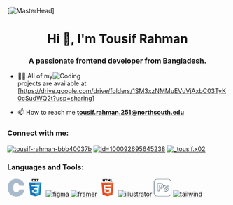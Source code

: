 [![MasterHead](https://imgs.search.brave.com/zQWHXsMTcISMcesGP_YxlJcg9i8Txne07CEiLDikHl8/rs:fit:860:0:0:0/g:ce/aHR0cHM6Ly9nZXRp/bGx1c3RyYXRpb25z/LmItY2RuLm5ldC8v/cGhvdG9zL3BhY2sv/V2lyZWZyYW1lLWtp/dF9sZy5wbmc)]

<h1 align="center">Hi 👋, I'm Tousif Rahman</h1>
<h3 align="center">A passionate frontend developer from Bangladesh.</h3>
<img align="right" alt="Coding" width="400" src="https://imgs.search.brave.com/lRoOaqYroKW-mgeRAf8Zhe6QRBE9J_o_iEVQAvQFUMs/rs:fit:860:0:0:0/g:ce/aHR0cHM6Ly9pbWcu/ZnJlZXBpay5jb20v/cHJlbWl1bS1waG90/by9ncmFwaGljLWRl/c2lnbmVyLXdvcmtp/bmctY29tcHV0ZXIt/d2l0aC1kZXNpZ24t/c29mdHdhcmVfMTEw/NjQ5My00MzE3MTEu/anBnP3NlbXQ9YWlz/X2h5YnJpZCZ3PTc0/MCZxPTgw">

- 👨‍💻 All of my projects are available at [https://drive.google.com/drive/folders/1SM3xzNMMuEVuVjAxbC03TyK0cSudWQ2t?usp=sharing]

- 📫 How to reach me **tousif.rahman.251@northsouth.edu**

<h3 align="left">Connect with me:</h3>
<p align="left">
<a href="https:tousif-rahman-bbb40037b" target="blank"><img align="center" src="https://raw.githubusercontent.com/rahuldkjain/github-profile-readme-generator/master/src/images/icons/Social/linked-in-alt.svg" alt="tousif-rahman-bbb40037b" height="30" width="40" /></a>
<a href="id=100092695645238" target="blank"><img align="center" src="https://raw.githubusercontent.com/rahuldkjain/github-profile-readme-generator/master/src/images/icons/Social/facebook.svg" alt="id=100092695645238" height="30" width="40" /></a>
<a href="https://instagram.com/_tousif.x02" target="blank"><img align="center" src="https://raw.githubusercontent.com/rahuldkjain/github-profile-readme-generator/master/src/images/icons/Social/instagram.svg" alt="_tousif.x02" height="30" width="40" /></a>
</p>

<h3 align="left">Languages and Tools:</h3>
<p align="left"> <a href="https://www.cprogramming.com/" target="_blank" rel="noreferrer"> <img src="https://raw.githubusercontent.com/devicons/devicon/master/icons/c/c-original.svg" alt="c" width="40" height="40"/> </a> <a href="https://www.w3schools.com/css/" target="_blank" rel="noreferrer"> <img src="https://raw.githubusercontent.com/devicons/devicon/master/icons/css3/css3-original-wordmark.svg" alt="css3" width="40" height="40"/> </a> <a href="https://www.figma.com/" target="_blank" rel="noreferrer"> <img src="https://www.vectorlogo.zone/logos/figma/figma-icon.svg" alt="figma" width="40" height="40"/> </a> <a href="https://www.framer.com/" target="_blank" rel="noreferrer"> <img src="https://www.vectorlogo.zone/logos/framer/framer-icon.svg" alt="framer" width="40" height="40"/> </a> <a href="https://www.w3.org/html/" target="_blank" rel="noreferrer"> <img src="https://raw.githubusercontent.com/devicons/devicon/master/icons/html5/html5-original-wordmark.svg" alt="html5" width="40" height="40"/> </a> <a href="https://www.adobe.com/in/products/illustrator.html" target="_blank" rel="noreferrer"> <img src="https://www.vectorlogo.zone/logos/adobe_illustrator/adobe_illustrator-icon.svg" alt="illustrator" width="40" height="40"/> </a> <a href="https://www.photoshop.com/en" target="_blank" rel="noreferrer"> <img src="https://raw.githubusercontent.com/devicons/devicon/master/icons/photoshop/photoshop-line.svg" alt="photoshop" width="40" height="40"/> </a> <a href="https://tailwindcss.com/" target="_blank" rel="noreferrer"> <img src="https://www.vectorlogo.zone/logos/tailwindcss/tailwindcss-icon.svg" alt="tailwind" width="40" height="40"/> </a> </p>
